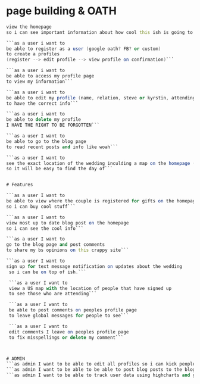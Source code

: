 # page building & OATH

```as a user i want to
view the homepage
so i can see important information about how cool this ish is going to be```

```as a user i want to
be able to register as a user (google oath? FB? or custom)
to create a profiles
(register --> edit profile --> view profile on confirmation)```

```as a user i want to
be able to access my profile page
to view my information```

```as a user i want to
be able to edit my profile (name, relation, steve or kyrstin, attending or not, # of guests, guest name(s))
to have the correct info```

```as a user i want to
be able to delete my profile
I HAVE THE RIGHT TO BE FORGOTTEN```

```as a user I want to
be able to go to the blog page
to read recent posts and info like woah```

```as a user I want to
see the exact location of the wedding inculding a map on the homepage (or location page)
so it will be easy to find the day of```


# Features

```as a user I want to
be able to view where the couple is registered for gifts on the homepage
so i can buy cool stuff```

```as a user I want to
view most up to date blog post on the homepage
so i can see the cool info```

```as a user I want to
go to the blog page and post comments
to share my bs opinions on this crappy site```

```as a user I want to
sign up for text message notification on updates about the wedding
 so i can be on top of ish.```

 ```as a user I want to
 view a US map with the location of people that have signed up
 to see those who are attending```

 ```as a user I want to
 be able to post comments on peoples profile page
 to leave global messages for people to see```

 ```as a user I want to
 edit comments I leave on peoples profile page
 to fix misspellings or delete my comment```



# ADMIN
```as admin I want to be able to edit all profiles so i can kick people out of the wedding```
```as admin I want to be able to be able to post blog posts to the blog page to keep people informed```
```as admin I want to be able to track user data using highcharts and google analytics```
